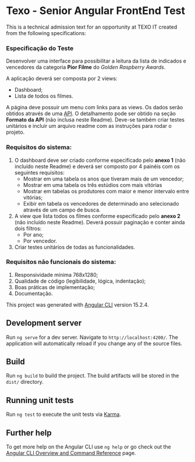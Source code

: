 # Texo - Senior Angular FrontEnd Test

This is a technical admission text for an opportunity at TEXO IT created from the following specifications:

### Especificação do Teste
Desenvolver uma interface para possibilitar a leitura da lista de indicados e vencedores
da categoria __Pior Filme__ do _Golden Raspberry Awards_.

A aplicação deverá ser composta por 2 views:

  * Dashboard; 
  * Lista de todos os filmes.

A página deve possuir um menu com links para as views.
Os dados serão obtidos através de uma [API](https://tools.texoit.com/backend-java/api/movies). O detalhamento pode ser obtido na
seção __Formato da API__ (não inclusa neste Readme). Deve-se também criar testes unitários e incluir um arquivo
readme com as instruções para rodar o projeto.

### Requisitos do sistema:
1. O dashboard deve ser criado conforme especificado pelo __anexo 1__ (não incluído neste Readme) e deverá ser composto por 4 painéis com os seguintes requisitos:
   * Mostrar em uma tabela os anos que tiveram mais de um vencedor;
   * Mostrar em uma tabela os três estúdios com mais vitórias
   * Mostrar em tabelas os produtores com maior e menor intervalo entre
   vitórias;
   * Exibir em tabela os vencedores de determinado ano selecionado através
   de um campo de busca.
2. A view que lista todos os filmes conforme especificado pelo __anexo 2__ (não incluído neste Readme). Deverá possuir paginação e conter ainda dois filtros:
   * Por ano;
   * Por vencedor.
3. Criar testes unitários de todas as funcionalidades.


### Requisitos não funcionais do sistema:
1. Responsividade mínima 768x1280;
2. Qualidade de código (legibilidade, lógica, indentação);
3. Boas práticas de implementação;
4. Documentação.


This project was generated with [Angular CLI](https://github.com/angular/angular-cli) version 15.2.4.

## Development server

Run `ng serve` for a dev server. Navigate to `http://localhost:4200/`. The application will automatically reload if you change any of the source files.

## Build

Run `ng build` to build the project. The build artifacts will be stored in the `dist/` directory.

## Running unit tests

Run `ng test` to execute the unit tests via [Karma](https://karma-runner.github.io).

## Further help

To get more help on the Angular CLI use `ng help` or go check out the [Angular CLI Overview and Command Reference](https://angular.io/cli) page.
